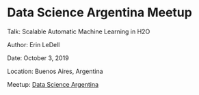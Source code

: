 # Data Science Argentina Meetup

Talk: Scalable Automatic Machine Learning in H2O 

Author: Erin LeDell

Date: October 3, 2019

Location: Buenos Aires, Argentina

Meetup: [Data Science Argentina](https://www.meetup.com/Argentina-Data-Science-Meetup/events/264954671/)



